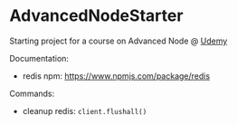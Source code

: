 # AdvancedNodeStarter

Starting project for a course on Advanced Node @ [Udemy](https://www.udemy.com/course/advanced-node-for-developers)

Documentation:

- redis npm: https://www.npmjs.com/package/redis

Commands:

- cleanup redis: `client.flushall()`
